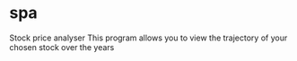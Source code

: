 # spa

Stock price analyser
This program allows you to view the trajectory of your chosen stock over the years 
